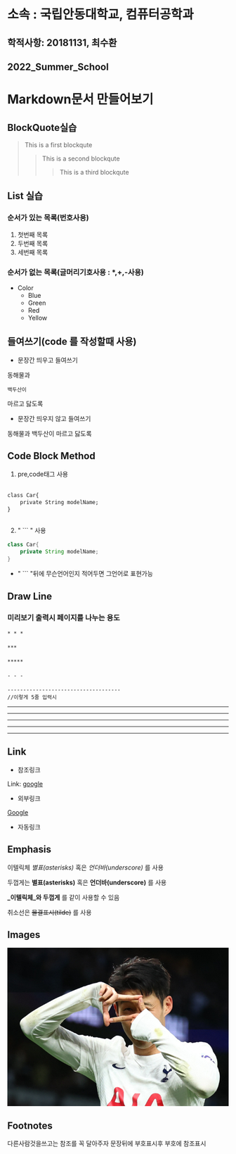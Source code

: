 소속 : 국립안동대학교, 컴퓨터공학과
===========================

학적사항: 20181131, 최수환
----------------------------------------

2022_Summer_School
---------------------------

# Markdown문서 만들어보기

## BlockQuote실습

>This is a first blockqute
>	>This is a second blockqute
>	>	>This is a third blockqute

## List 실습

### 순서가 있는 목록(번호사용)
1. 첫번째 목록
2. 두번째 목록
3. 세번째 목록

### 순서가 없는 목록(글머리기호사용 : *,+,-사용)
* Color
  * Blue
  * Green
  * Red
  * Yellow

들여쓰기(code 를 작성할때 사용)
--------------------
* 문장간 띄우고 들여쓰기

동해물과 

	백두산이

마르고 닳도록
* 문장간 띄우지 않고 들여쓰기

동해물과
	백두산이
마르고 닳도록

## Code Block Method

1. pre,code태그 사용

<pre>
<code>
class Car{
	private String modelName;
}
</code>
</pre>

2. " ``` " 사용
```java
class Car{
	private String modelName;
}
```

* " ``` "뒤에 무슨언어인지 적어두면 그언어로 표현가능

## Draw Line

### 미리보기 출력시 페이지를 나누는 용도

```
* * *

***

*****

- - -

------------------------------------
//이렇게 5줄 입력시
```

* * *

***

*****

- - -

------------------------------------

## Link

* 참조링크

Link: [google][googlelink]

[googlelink]: https://www.google.co.kr "Let's Go Google"

* 외부링크

[Google](https://www.google.co.kr)

* 자동링크

## Emphasis

이텔릭체 *별표(asterisks)* 혹은 _언더바(underscore)_ 를 사용

두껍게는 **별표(asterisks)** 혹은 __언더바(underscore)__ 를 사용

**_이텔릭체_와 두껍게** 를 같이 사용할 수 있음

취소선은 ~~물결표시(tilde)~~ 를 사용

## Images

![son](son.jpg "son")

## Footnotes

다른사람것을쓰고는 참조를 꼭 달아주자
문장뒤에 부호표시후 부호에 참조표시
